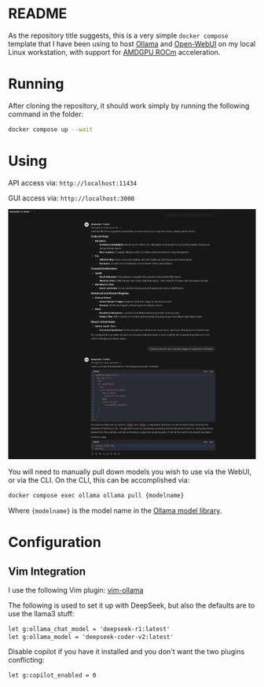 # README

As the repository title suggests, this is a very simple `docker compose` template that I have been using
to host [Ollama](https://ollama.com/) and [Open-WebUI](https://github.com/open-webui/open-webui) on my
local Linux workstation, with support for [AMDGPU ROCm](https://rocm.docs.amd.com/projects/install-on-linux/en/latest/)
acceleration.

# Running

After cloning the repository, it should work simply by running the following command in the folder:
```sh
docker compose up --wait
```

# Using

API access via: `http://localhost:11434`

GUI access via: `http://localhost:3000`

![Screenshot of Open WebUI with DeepSeek-R1 Chat](/img/screenshot.png)

You will need to manually pull down models you wish to use via the WebUI, or via the CLI. On the CLI, this can
be accomplished via:
```sh
docker compose exec ollama ollama pull {modelname}
```

Where `{modelname}` is the model name in the [Ollama model library](https://ollama.ai/library).

# Configuration

## Vim Integration

I use the following Vim plugin: [vim-ollama](https://github.com/gergap/vim-ollama)

The following is used to set it up with DeepSeek, but also the defaults are to use the llama3 stuff:
```vim
let g:ollama_chat_model = 'deepseek-r1:latest'
let g:ollama_model = 'deepseek-coder-v2:latest'
```


Disable copilot if you have it installed and you don't want the two plugins conflicting:
```vim
let g:copilot_enabled = 0
```
